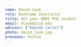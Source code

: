 ```yaml
---
name: David Laub
role: Bootcamp Instructor
title: 4th year DBMI PhD student
email: dlaub@ucsd.edu
advisor: ["Hannah Carter"]
photo: david_laub.jpg
pronouns: he/him
---
```


